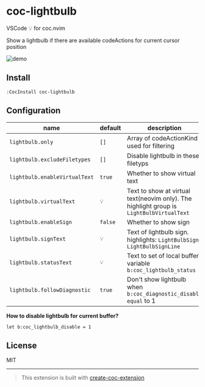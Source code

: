 # coc-lightbulb

VSCode 💡 for coc.nvim

Show a lightbulb if there are available codeActions for current cursor position

![demo](https://user-images.githubusercontent.com/47070852/132829062-519f5f76-bdc2-4ff4-a5f4-fcaf05673396.gif)

## Install

`:CocInstall coc-lightbulb`

## Configuration

| name                          | default | description                                                                 |
| ----------------------------- | ------- | --------------------------------------------------------------------------- |
| `lightbulb.only`              | `[]`    | Array of codeActionKind used for filtering                                  |
| `lightbulb.excludeFiletypes`  | `[]`    | Disable lightbulb in these filetyps                                         |
| `lightbulb.enableVirtualText` | `true`  | Whether to show virtual text                                                |
| `lightbulb.virtualText`       | `💡`    | Text to show at virtual text(neovim only). The highlight group is `LightBulbVirtualText` |
| `lightbulb.enableSign`        | `false` | Whether to show sign                                                        |
| `lightbulb.signText`          | `💡`    | Text of lightbulb sign. highlights: `LightBulbSign`, `LightBulbSignLine`    |
| `lightbulb.statusText`        | `💡`    | Text to set of local buffer variable `b:coc_lightbulb_status`               |
| `lightbulb.followDiagnostic`  | `true`  | Don't show lightbulb when `b:coc_diagnostic_disable equal` to 1             |

**How to disable lightbulb for current buffer?**

```vim
let b:coc_lightbulb_disable = 1
```

## License

MIT

---

> This extension is built with [create-coc-extension](https://github.com/fannheyward/create-coc-extension)

